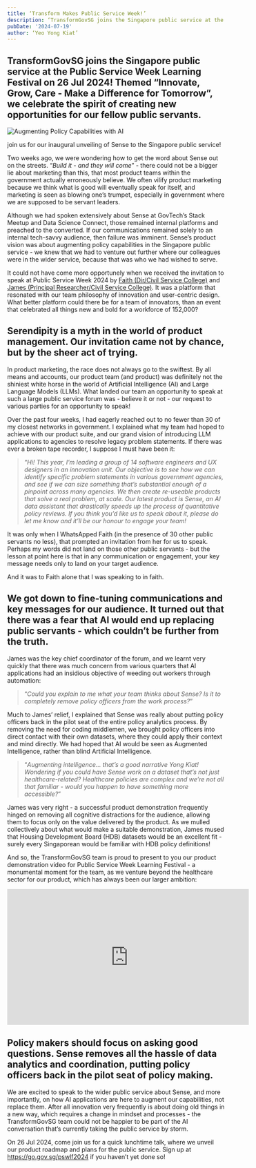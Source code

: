 ```yaml
---
title: ‘Transform Makes Public Service Week!’
description: ‘TransformGovSG joins the Singapore public service at the Public Service Week Learning Festival on 26 Jul 2024! Themed “Innovate, Grow, Care - Make a Difference for Tomorrow”, we celebrate the spirit of seizing new opportunities for our fellow public servants.’
pubDate: '2024-07-19'
author: ‘Yeo Yong Kiat’
---
```


## TransformGovSG joins the Singapore public service at the Public Service Week Learning Festival on 26 Jul 2024! Themed “Innovate, Grow, Care - Make a Difference for Tomorrow”, we celebrate the spirit of creating new opportunities for our fellow public servants.

![Augmenting Policy Capabilities with AI](https://rogueteacher.me/images/transformgovsg/pswlf2024.jpg)

<figcaption>join us for our inaugural unveiling of Sense to the Singapore public service!</figcaption>

Two weeks ago, we were wondering how to get the word about Sense out on the streets. “_Build it - and they will come_” - there could not be a bigger lie about marketing than this, that most product teams within the government actually erroneously believe. We often vilify product marketing because we think what is good will eventually speak for itself, and marketing is seen as blowing one’s trumpet, especially in government where we are supposed to be servant leaders.

Although we had spoken extensively about Sense at GovTech’s Stack Meetup and Data Science Connect, those remained internal platforms and preached to the converted. If our communications remained solely to an internal tech-savvy audience, then failure was imminent. Sense’s product vision was about augmenting policy capabilities in the Singapore public service - we knew that we had to venture out further where our colleagues were in the wider service, because that was who we had wished to serve.

It could not have come more opportunely when we received the invitation to speak at Public Service Week 2024 by [Faith (Dir/Civil Service College)](https://www.linkedin.com/in/faithperh/) and [James (Principal Researcher/Civil Service College)](https://www.linkedin.com/in/james-low-a64447141/). It was a platform that resonated with our team philosophy of innovation and user-centric design. What better platform could there be for a team of innovators, than an event that celebrated all things new and bold for a workforce of 152,000?

## Serendipity is a myth in the world of product management. Our invitation came not by chance, but by the sheer act of trying.

In product marketing, the race does not always go to the swiftest. By all means and accounts, our product team (and product) was definitely not the shiniest white horse in the world of Artificial Intelligence (AI) and Large Language Models (LLMs). What landed our team an opportunity to speak at such a large public service forum was - believe it or not - our request to various parties for an opportunity to speak!

Over the past four weeks, I had eagerly reached out to no fewer than 30 of my closest networks in government. I explained what my team had hoped to achieve with our product suite, and our grand vision of introducing LLM applications to agencies to resolve legacy problem statements. If there was ever a broken tape recorder, I suppose I must have been it:

> “_Hi! This year, I’m leading a group of 14 software engineers and UX designers in an innovation unit. Our objective is to see how we can identify specific problem statements in various government agencies, and see if we can size something that’s substantial enough of a pinpoint across many agencies. We then create re-useable products that solve a real problem, at scale. Our latest product is Sense, an AI data assistant that drastically speeds up the process of quantitative policy reviews. If you think you’d like us to speak about it, please do let me know and it’ll be our honour to engage your team!_

It was only when I WhatsApped Faith (in the presence of 30 other public servants no less), that prompted an invitation from her for us to speak. Perhaps my words did not land on those other public servants - but the lesson at point here is that in any communication or engagement, your key message needs only to land on your target audience.

And it was to Faith alone that I was speaking to in faith.

## We got down to fine-tuning communications and key messages for our audience. It turned out that there was a fear that AI would end up replacing public servants - which couldn’t be further from the truth.

James was the key chief coordinator of the forum, and we learnt very quickly that there was much concern from various quarters that AI applications had an insidious objective of weeding out workers through automation:

> “_Could you explain to me what your team thinks about Sense? Is it to completely remove policy officers from the work process?_”

Much to James’ relief, I explained that Sense was really about putting policy officers back in the pilot seat of the entire policy analytics process. By removing the need for coding middlemen, we brought policy officers into direct contact with their own datasets, where they could apply their context and mind directly. We had hoped that AI would be seen as Augmented Intelligence, rather than blind Artificial Intelligence.

> “_Augmenting intelligence… that’s a good narrative Yong Kiat! Wondering if you could have Sense work on a dataset that’s not just healthcare-related? Healthcare policies are complex and we’re not all that familiar - would you happen to have something more accessible?_”

James was very right - a successful product demonstration frequently hinged on removing all cognitive distractions for the audience, allowing them to focus only on the value delivered by the product. As we mulled collectively about what would make a suitable demonstration, James mused that Housing Development Board (HDB) datasets would be an excellent fit - surely every Singaporean would be familiar with HDB policy definitions!

And so, the TransformGovSG team is proud to present to you our product demonstration video for Public Service Week Learning Festival - a monumental moment for the team, as we venture beyond the healthcare sector for our product, which has always been our larger ambition:

<div class="relative mt-8 aspect-video">
    <iframe class="h-full w-full rounded-lg" width="560" height="315" src="https://www.youtube.com/embed/hy9Zp94_W1w?si=fBFg2JbxXmnHUlVG" title="YouTube video player" frameborder="0" allow="accelerometer; autoplay; clipboard-write; encrypted-media; gyroscope; picture-in-picture; web-share" referrerpolicy="strict-origin-when-cross-origin" allowfullscreen></iframe>
</div>

## Policy makers should focus on asking good questions. Sense removes all the hassle of data analytics and coordination, putting policy officers back in the pilot seat of policy making.

We are excited to speak to the wider public service about Sense, and more importantly, on how AI applications are here to augment our capabilities, not replace them. After all innovation very frequently is about doing old things in a new way, which requires a change in mindset and processes - the TransformGovSG team could not be happier to be part of the AI conversation that’s currently taking the public service by storm.

On 26 Jul 2024, come join us for a quick lunchtime talk, where we unveil our product roadmap and plans for the public service. Sign up at https://go.gov.sg/pswlf2024 if you haven’t yet done so!
